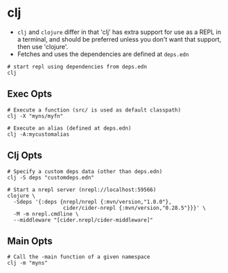 # clj

- `clj` and `clojure` differ in that 'clj' has extra support for use as a REPL in a terminal, and should be preferred unless you don't want that support, then use 'clojure'.
- Fetches and uses the dependencies are defined at `deps.edn`

```shell
# start repl using dependencies from deps.edn
clj
```

## Exec Opts

```shell
# Execute a function (src/ is used as default classpath)
clj -X "myns/myfn"

# Execute an alias (defined at deps.edn)
clj -A:mycustomalias
```

## Clj Opts

```shell
# Specify a custom deps data (other than deps.edn)
clj -S deps "customdeps.edn"

# Start a nrepl server (nrepl://localhost:59566)
clojure \
  -Sdeps '{:deps {nrepl/nrepl {:mvn/version,"1.0.0"},
                  cider/cider-nrepl {:mvn/version,"0.28.5"}}}' \
  -M -m nrepl.cmdline \
  --middleware "[cider.nrepl/cider-middleware]"
```

## Main Opts

```shell
# Call the -main function of a given namespace
clj -m "myns"
```
